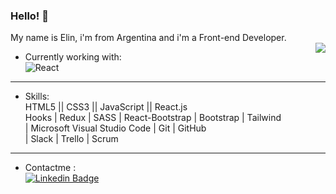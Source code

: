 ### Hello!  👋

My name is Elin, i'm from Argentina and i'm a Front-end Developer. <br>
<img align='right' src='https://user-images.githubusercontent.com/82474881/158254443-5ed4d4c8-5bc2-4f14-85ed-951af844edf7.gif' >


- Currently working with: <br>  ![React](https://img.shields.io/badge/-React-%23282C34?style=flat-square&logo=react)

_______________________________________________________

- Skills: <br>
HTML5 ||	CSS3 	|| JavaScript || React.js 	<br>
Hooks | Redux | SASS | React-Bootstrap | Bootstrap | Tailwind <br>
| Microsoft Visual Studio Code 	| Git 	| GitHub <br>
| Slack 	| Trello	| Scrum


_______________________________________________________


- Contactme : <br> [![Linkedin Badge](https://img.shields.io/badge/-pamelaelin-0072b1?style=flat&logo=Linkedin&logoColor=white)](https://www.linkedin.com/in/pamelaelinsosa/)



